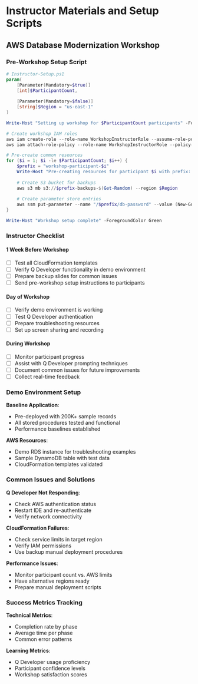 # Instructor Materials and Setup Scripts
## AWS Database Modernization Workshop

### Pre-Workshop Setup Script

```powershell
# Instructor-Setup.ps1
param(
    [Parameter(Mandatory=$true)]
    [int]$ParticipantCount,
    
    [Parameter(Mandatory=$false)]
    [string]$Region = "us-east-1"
)

Write-Host "Setting up workshop for $ParticipantCount participants" -ForegroundColor Green

# Create workshop IAM roles
aws iam create-role --role-name WorkshopInstructorRole --assume-role-policy-document file://instructor-trust-policy.json
aws iam attach-role-policy --role-name WorkshopInstructorRole --policy-arn arn:aws:iam::aws:policy/PowerUserAccess

# Pre-create common resources
for ($i = 1; $i -le $ParticipantCount; $i++) {
    $prefix = "workshop-participant-$i"
    Write-Host "Pre-creating resources for participant $i with prefix: $prefix"
    
    # Create S3 bucket for backups
    aws s3 mb s3://$prefix-backups-$(Get-Random) --region $Region
    
    # Create parameter store entries
    aws ssm put-parameter --name "/$prefix/db-password" --value (New-Guid).Guid.Substring(0,12) --type SecureString
}

Write-Host "Workshop setup complete" -ForegroundColor Green
```

### Instructor Checklist

#### 1 Week Before Workshop
- [ ] Test all CloudFormation templates
- [ ] Verify Q Developer functionality in demo environment
- [ ] Prepare backup slides for common issues
- [ ] Send pre-workshop setup instructions to participants

#### Day of Workshop
- [ ] Verify demo environment is working
- [ ] Test Q Developer authentication
- [ ] Prepare troubleshooting resources
- [ ] Set up screen sharing and recording

#### During Workshop
- [ ] Monitor participant progress
- [ ] Assist with Q Developer prompting techniques
- [ ] Document common issues for future improvements
- [ ] Collect real-time feedback

### Demo Environment Setup

**Baseline Application**:
- Pre-deployed with 200K+ sample records
- All stored procedures tested and functional
- Performance baselines established

**AWS Resources**:
- Demo RDS instance for troubleshooting examples
- Sample DynamoDB table with test data
- CloudFormation templates validated

### Common Issues and Solutions

**Q Developer Not Responding**:
- Check AWS authentication status
- Restart IDE and re-authenticate
- Verify network connectivity

**CloudFormation Failures**:
- Check service limits in target region
- Verify IAM permissions
- Use backup manual deployment procedures

**Performance Issues**:
- Monitor participant count vs. AWS limits
- Have alternative regions ready
- Prepare manual deployment scripts

### Success Metrics Tracking

**Technical Metrics**:
- Completion rate by phase
- Average time per phase
- Common error patterns

**Learning Metrics**:
- Q Developer usage proficiency
- Participant confidence levels
- Workshop satisfaction scores